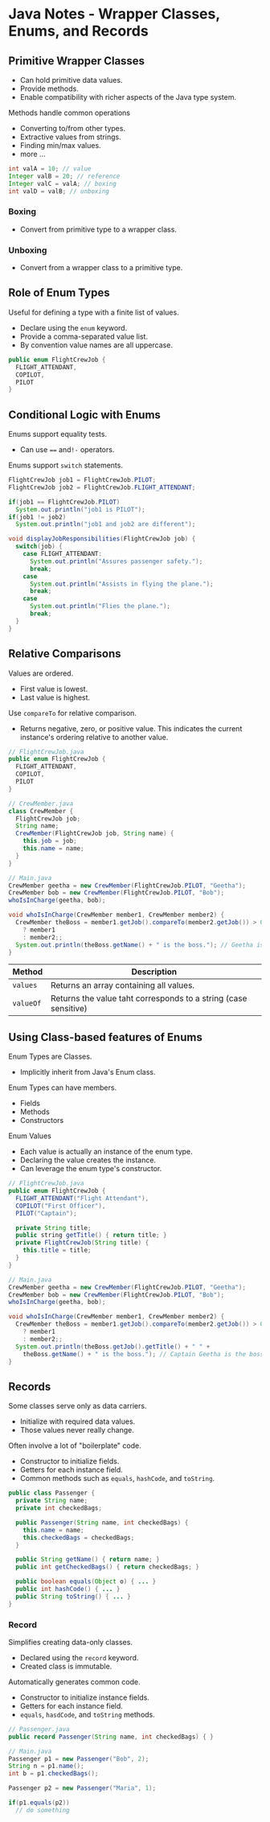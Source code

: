 # Java Notes - Wrapper Classes, Enums, and Records

## Primitive Wrapper Classes

* Can hold primitive data values.
* Provide methods.
* Enable compatibility with richer aspects of the Java type system.

Methods handle common operations

* Converting to/from other types.
* Extractive values from strings.
* Finding min/max values.
* more ...

```java
int valA = 10; // value
Integer valB = 20; // reference
Integer valC = valA; // boxing
int valD = valB; // unboxing
```

### Boxing

* Convert from primitive type to a wrapper class.

### Unboxing

* Convert from a wrapper class to a primitive type.

## Role of Enum Types

Useful for defining a type with a finite list of values.

* Declare using the `enum` keyword.
* Provide a comma-separated value list.
* By convention value names are all uppercase.

```java
public enum FlightCrewJob {
  FLIGHT_ATTENDANT,
  COPILOT,
  PILOT
}
```

## Conditional Logic with Enums

Enums support equality tests.

* Can use `==` and`!-` operators.

Enums support `switch` statements.

```java
FlightCrewJob job1 = FlightCrewJob.PILOT;
FlightCrewJob job2 = FlightCrewJob.FLIGHT_ATTENDANT;

if(job1 == FlightCrewJob.PILOT)
  System.out.println("job1 is PILOT");
if(job1 != job2)
  System.out.println("job1 and job2 are different");

void displayJobResponsibilities(FlightCrewJob job) {
  switch(job) {
    case FLIGHT_ATTENDANT:
      System.out.println("Assures passenger safety.");
      break;
    case
      System.out.println("Assists in flying the plane.");
      break;
    case
      System.out.println("Flies the plane.");
      break;
  }
}
```

## Relative Comparisons

Values are ordered.

* First value is lowest.
* Last value is highest.

Use `compareTo` for relative comparison.

* Returns negative, zero, or positive value. This indicates the current instance's ordering relative to another value.

```java
// FlightCrewJob.java
public enum FlightCrewJob {
  FLIGHT_ATTENDANT,
  COPILOT,
  PILOT
}

// CrewMember.java
class CrewMember {
  FlightCrewJob job;
  String name;
  CrewMember(FlightCrewJob job, String name) {
    this.job = job;
    this.name = name;
  }
}

// Main.java
CrewMember geetha = new CrewMember(FlightCrewJob.PILOT, "Geetha");
CrewMember bob = new CrewMember(FlightCrewJob.PILOT, "Bob");
whoIsInCharge(geetha, bob);

void whoIsInCharge(CrewMember member1, CrewMember member2) {
  CrewMember theBoss = member1.getJob().compareTo(member2.getJob()) > 0
    ? member1
    : member2;;
  System.out.println(theBoss.getName() + " is the boss."); // Geetha is the boss.
}
```

| Method | Description |
|--------|-------------|
| `values` | Returns an array containing all values. |
| `valueOf` | Returns the value taht corresponds to a string (case sensitive) |

## Using Class-based features of Enums

Enum Types are Classes.

* Implicitly inherit from Java's Enum class.

Enum Types can have members.

* Fields
* Methods
* Constructors

Enum Values

* Each value is actually an instance of the enum type.
* Declaring the value creates the instance.
* Can leverage the enum type's constructor.

```java
// FlightCrewJob.java
public enum FlightCrewJob {
  FLIGHT_ATTENDANT("Flight Attendant"),
  COPILOT("First Officer"),
  PILOT("Captain");

  private String title;
  public string getTitle() { return title; }
  private FlightCrewJob(String title) {
    this.title = title;
  }
}

// Main.java
CrewMember geetha = new CrewMember(FlightCrewJob.PILOT, "Geetha");
CrewMember bob = new CrewMember(FlightCrewJob.PILOT, "Bob");
whoIsInCharge(geetha, bob);

void whoIsInCharge(CrewMember member1, CrewMember member2) {
  CrewMember theBoss = member1.getJob().compareTo(member2.getJob()) > 0
    ? member1
    : member2;;
  System.out.println(theBoss.getJob().getTitle() + " " +
    theBoss.getName() + " is the boss."); // Captain Geetha is the boss.
}

```

## Records

Some classes serve only as data carriers.

* Initialize with required data values.
* Those values never really change.

Often involve a lot of "boilerplate" code.

* Constructor to initialize fields.
* Getters for each instance field.
* Common methods such as `equals`, `hashCode`, and `toString`.

```java
public class Passenger {
  private String name;
  private int checkedBags;

  public Passenger(String name, int checkedBags) {
    this.name = name;
    this.checkedBags = checkedBags;
  }

  public String getName() { return name; }
  public int getCheckedBags() { return checkedBags; }

  public boolean equals(Object o) { ... }
  public int hashCode() { ... }
  public String toString() { ... }
}
```

### Record

Simplifies creating data-only classes.

* Declared using the `record` keyword.
* Created class is immutable.

Automatically generates common code.

* Constructor to initialize instance fields.
* Getters for each instance field.
* `equals`, `hasdCode`, and `toString` methods.

```java
// Passenger.java
public record Passenger(String name, int checkedBags) { }

// Main.java
Passenger p1 = new Passenger("Bob", 2);
String n = p1.name();
int b = p1.checkedBags();

Passenger p2 = new Passenger("Maria", 1);

if(p1.equals(p2))
  // do something
```
